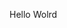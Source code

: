 Hello Wolrd



























































































































































































































































































































































































































































































































































































































































































































































































































































































































































































































































































































































































































































































































































































































































































































































































































































































































































































































































































































































































































































































































































































































































































































































































































































































































































































